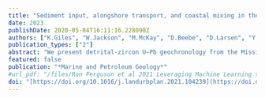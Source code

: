 ```yaml
---
title: "Sediment input, alongshore transport, and coastal mixing in the northeastern Gulf of Mexico based on detrital-zircon geochronology"
date: 2023
publishDate: 2020-05-04T16:11:16.228090Z
authors: ["K.Giles", "W.Jackson", "M.McKay", "D.Beebe", "D.Larsen", "Y.Kwon", "B.Shaulis"]
publication_types: ["2"]
abstract: "We present detrital-zircon U–Pb geochronology from the Mississippi, Mobile, and Apalachicola rivers, as well as five beach and barrier island deposits to determine sediment sources, alongshore transport, and sediment mixing in the northeastern Gulf of Mexico. The Mississippi River has a distinct age spectrum defined by prominent Cenozoic and Mesozoic populations coupled with minor Appalachian (490-270 Ma), Grenville (1200-900 Ma), Granite-Rhyolite (1500-1300 Ma), and Yavapai-Mazatzal (1800-1600 Ma) populations. The Mobile and Apalachicola rivers exhibit age spectra containing few to no Cenozoic grains, are proportionately dominated by Appalachian and Grenville populations, and have minor populations consisting of Iaptian Rifting/Gondwanan (850-550 Ma), Granite-Rhyolite, and Yavapai-Mazatzal ages. Comparison of U–Pb age spectra and inverse mixing models shows that beach and barrier island deposits are primarily derived of material from the Apalachicola River, with Mobile River contribution being dependent on geographic position west of Mobile Bay. Minor Mississippi River contribution in coastal deposits results from shelf bypass to deep marine sinks and when present is likely associated with recycling of Coastal Plain strata. Metamorphic zircon grain abundance (14–36%) in coastal deposits and chemical-age relationships to southern Appalachian eastern Blue Ridge and Inner Piedmont provinces corroborate Apalachicola and or Mobile river system provenance. Results from this study suggest that anthropogenic influences and hurricanes have little to no effect on the detrital-zircon age spectra at a regional scale, and that the northeastern Gulf of Mexico can be used as an analog for older Cenozoic and Mesozoic source to sink investigations in the eastern Gulf Coastal Plain."
featured: false
publication: "*Marine and Petroleum Geology*"
#url_pdf: "/files/Ron Ferguson et al 2021 Leveraging Machine Learning to Understand Urban Change with Net Construction.pdf"
doi: "[https://doi.org/10.1016/j.landurbplan.2021.104239](https://doi.org/10.1016/j.marpetgeo.2022.105997)"
---
```


